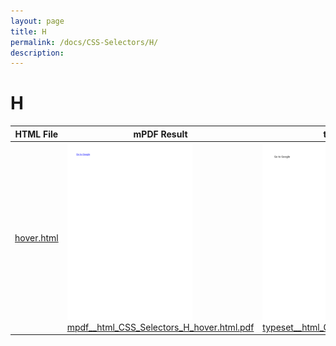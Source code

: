 ```yaml
---
layout: page
title: H
permalink: /docs/CSS-Selectors/H/
description: 
---
```


# H
HTML File | mPDF Result | typeset.sh Result | PDFreactor Result
------------- | ------------- | ------------- | -------------
[hover.html](/html/CSS%20Selectors/H/hover.html) | ![](mpdf__html_CSS_Selectors_H_hover.html.png) [mpdf__html_CSS_Selectors_H_hover.html.pdf](mpdf__html_CSS_Selectors_H_hover.html.pdf) | ![](typeset__html_CSS_Selectors_H_hover.html.png) [typeset__html_CSS_Selectors_H_hover.html.pdf](typeset__html_CSS_Selectors_H_hover.html.pdf) | ![](pdfreactor__html_CSS_Selectors_H_hover.html.png) [pdfreactor__html_CSS_Selectors_H_hover.html.pdf](pdfreactor__html_CSS_Selectors_H_hover.html.pdf)
